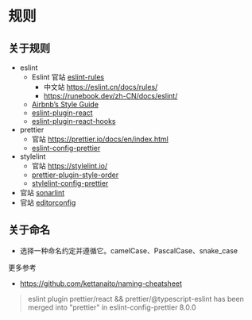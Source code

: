 # 规则

## 关于规则

- eslint
  - Eslint 官站 [eslint-rules](https://eslint.org/docs/rules/)
    - 中文站 https://eslint.cn/docs/rules/
    - https://runebook.dev/zh-CN/docs/eslint/
  - [Airbnb’s Style Guide](https://github.com/airbnb/javascript)
  - [eslint-plugin-react](https://github.com/yannickcr/eslint-plugin-react)
  - [eslint-plugin-react-hooks](https://www.npmjs.com/package/eslint-plugin-react-hooks)
- prettier
  - 官站 https://prettier.io/docs/en/index.html
  - [eslint-config-prettier](https://github.com/prettier/eslint-config-prettier)
- stylelint
  - 官站 https://stylelint.io/
  - [prettier-plugin-style-order](https://github.com/natemoo-re/prettier-plugin-style-order)
  - [stylelint-config-prettier](https://github.com/prettier/stylelint-config-prettier)
- 官站 [sonarlint](https://rules.sonarsource.com/)
- 官站 [editorconfig](https://editorconfig.org/)

## 关于命名

- 选择一种命名约定并遵循它。camelCase、PascalCase、snake_case

更多参考

- https://github.com/kettanaito/naming-cheatsheet

> eslint plugin prettier/react && prettier/@typescript-eslint
> has been merged into "prettier" in eslint-config-prettier 8.0.0

